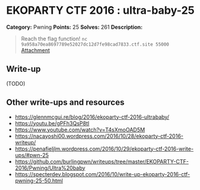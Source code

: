 # EKOPARTY CTF 2016 : ultra-baby-25

**Category:** Pwning
**Points:** 25
**Solves:** 261
**Description:**

> Reach the flag function!
> `nc 9a958a70ea8697789e52027dc12d7fe98cad7833.ctf.site 55000`
> [Attachment](pwn25.zip)


## Write-up

(TODO)

## Other write-ups and resources

* https://glennmcgui.re/blog/2016/ekoparty-ctf-2016-ultrababy/
* https://youtu.be/gPFh3QsP8tI
* https://www.youtube.com/watch?v=T4sXmoOAD5M
* https://nacayoshi00.wordpress.com/2016/10/28/ekoparty-ctf-2016-writeup/
* https://penafieljlm.wordpress.com/2016/10/29/ekoparty-ctf-2016-write-ups/#pwn-25
* https://github.com/burlingpwn/writeups/tree/master/EKOPARTY-CTF-2016/Pwning/Ultra%20baby
* https://specterdev.blogspot.com/2016/10/write-up-ekoparty-2016-ctf-pwning-25-50.html
